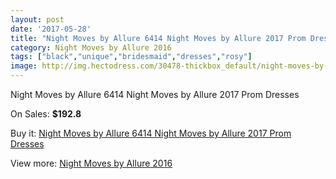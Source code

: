 ```yaml
---
layout: post
date: '2017-05-28'
title: "Night Moves by Allure 6414 Night Moves by Allure 2017 Prom Dresses"
category: Night Moves by Allure 2016
tags: ["black","unique","bridesmaid","dresses","rosy"]
image: http://img.hectodress.com/30478-thickbox_default/night-moves-by-allure-6414-night-moves-by-allure-2012-prom-dresses.jpg
---
```

Night Moves by Allure 6414 Night Moves by Allure 2017 Prom Dresses

On Sales: **$192.8**
<a href="https://www.hectodress.com/night-moves-by-allure-2013/14040-night-moves-by-allure-6414-night-moves-by-allure-2012-prom-dresses.html"><amp-img layout="responsive" width="600" height="600" src="//img.hectodress.com/30478-thickbox_default/night-moves-by-allure-6414-night-moves-by-allure-2012-prom-dresses.jpg" alt="Night Moves by Allure 6414 Night Moves by Allure 2017 Prom Dresses 0" /></a>
<a href="https://www.hectodress.com/night-moves-by-allure-2013/14040-night-moves-by-allure-6414-night-moves-by-allure-2012-prom-dresses.html"><amp-img layout="responsive" width="600" height="600" src="//img.hectodress.com/30480-thickbox_default/night-moves-by-allure-6414-night-moves-by-allure-2012-prom-dresses.jpg" alt="Night Moves by Allure 6414 Night Moves by Allure 2017 Prom Dresses 1" /></a>
<a href="https://www.hectodress.com/night-moves-by-allure-2013/14040-night-moves-by-allure-6414-night-moves-by-allure-2012-prom-dresses.html"><amp-img layout="responsive" width="600" height="600" src="//img.hectodress.com/30479-thickbox_default/night-moves-by-allure-6414-night-moves-by-allure-2012-prom-dresses.jpg" alt="Night Moves by Allure 6414 Night Moves by Allure 2017 Prom Dresses 2" /></a>

Buy it: [Night Moves by Allure 6414 Night Moves by Allure 2017 Prom Dresses](https://www.hectodress.com/night-moves-by-allure-2013/14040-night-moves-by-allure-6414-night-moves-by-allure-2012-prom-dresses.html "Night Moves by Allure 6414 Night Moves by Allure 2017 Prom Dresses")

View more: [Night Moves by Allure 2016](https://www.hectodress.com/239-night-moves-by-allure-2013 "Night Moves by Allure 2016")
